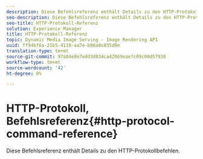 ```yaml
---
description: Diese Befehlsreferenz enthält Details zu den HTTP-Protokollbefehlen.
seo-description: Diese Befehlsreferenz enthält Details zu den HTTP-Protokollbefehlen.
seo-title: HTTP-Protokoll-Referenz
solution: Experience Manager
title: HTTP-Protokoll-Referenz
topic: Dynamic Media Image Serving - Image Rendering API
uuid: ff94bf6a-21b5-4118-aa7e-b98a8c835d9e
translation-type: tm+mt
source-git-commit: 97a84e8e7edd3d834ca42069eae7c09c00d57938
workflow-type: tm+mt
source-wordcount: '42'
ht-degree: 0%

---
```



# HTTP-Protokoll, Befehlsreferenz{#http-protocol-command-reference}

Diese Befehlsreferenz enthält Details zu den HTTP-Protokollbefehlen.

